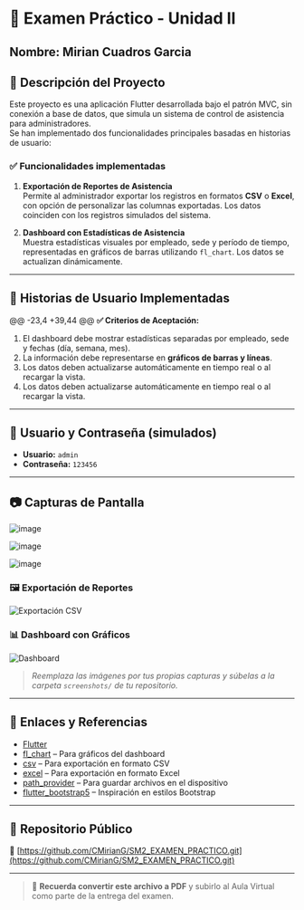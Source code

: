 # 📲 Examen Práctico - Unidad II
## Nombre: Mirian Cuadros Garcia
## 📝 Descripción del Proyecto

Este proyecto es una aplicación Flutter desarrollada bajo el patrón MVC, sin conexión a base de datos, que simula un sistema de control de asistencia para administradores.  
Se han implementado dos funcionalidades principales basadas en historias de usuario:

### ✅ Funcionalidades implementadas

1. **Exportación de Reportes de Asistencia**  
   Permite al administrador exportar los registros en formatos **CSV** o **Excel**, con opción de personalizar las columnas exportadas. Los datos coinciden con los registros simulados del sistema.

2. **Dashboard con Estadísticas de Asistencia**  
   Muestra estadísticas visuales por empleado, sede y período de tiempo, representadas en gráficos de barras utilizando `fl_chart`. Los datos se actualizan dinámicamente.

---

## 📌 Historias de Usuario Implementadas

@@ -23,4 +39,44 @@
**✅ Criterios de Aceptación:**
1. El dashboard debe mostrar estadísticas separadas por empleado, sede y fechas (día, semana, mes).
2. La información debe representarse en **gráficos de barras y líneas**.
3. Los datos deben actualizarse automáticamente en tiempo real o al recargar la vista.
3. Los datos deben actualizarse automáticamente en tiempo real o al recargar la vista.

---

## 🔐 Usuario y Contraseña (simulados)

- **Usuario:** `admin`  
- **Contraseña:** `123456`

---

## 📷 Capturas de Pantalla
![image](https://github.com/user-attachments/assets/1c0c4c9b-e0b7-4de4-8ba7-2ceb2d126c03)

![image](https://github.com/user-attachments/assets/61098d03-8526-4a1d-af72-5d52360bef40)

![image](https://github.com/user-attachments/assets/83c74f18-594b-4a69-ac57-079ec7bf6338)




### 🖼 Exportación de Reportes
![Exportación CSV](screenshots/exportar_csv.png)

### 📊 Dashboard con Gráficos
![Dashboard](screenshots/dashboard_estadisticas.png)

> *Reemplaza las imágenes por tus propias capturas y súbelas a la carpeta `screenshots/` de tu repositorio.*

---

## 🔗 Enlaces y Referencias

- [Flutter](https://flutter.dev/)
- [fl_chart](https://pub.dev/packages/fl_chart) – Para gráficos del dashboard
- [csv](https://pub.dev/packages/csv) – Para exportación en formato CSV
- [excel](https://pub.dev/packages/excel) – Para exportación en formato Excel
- [path_provider](https://pub.dev/packages/path_provider) – Para guardar archivos en el dispositivo
- [flutter_bootstrap5](https://pub.dev/packages/flutter_bootstrap5) – Inspiración en estilos Bootstrap

---

## 📁 Repositorio Público

🔗 [https://github.com/CMirianG/SM2_EXAMEN_PRACTICO.git](https://github.com/CMirianG/SM2_EXAMEN_PRACTICO.git)

---

> 📌 **Recuerda convertir este archivo a PDF** y subirlo al Aula Virtual como parte de la entrega del examen.
